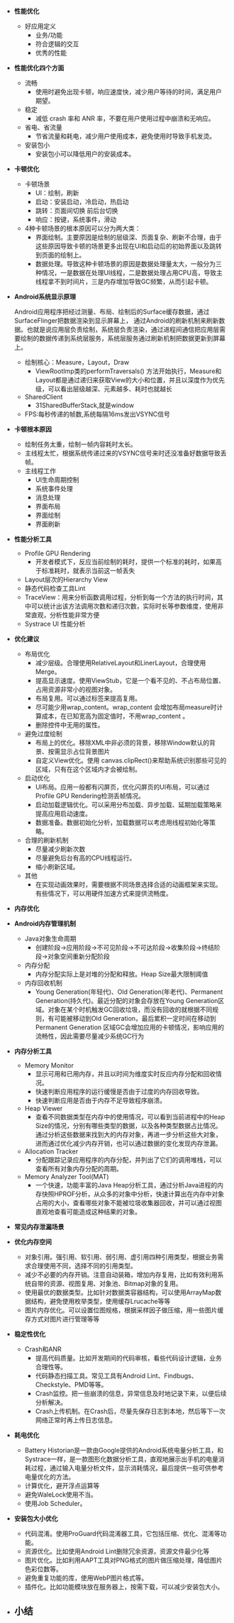 

- **性能优化**
  - 好应用定义
    - 业务/功能
    - 符合逻辑的交互
    - 优秀的性能
- **性能优化四个方面**
  - 流畅
    - 使用时避免出现卡顿，响应速度快，减少用户等待的时间，满足用户期望。
  - 稳定
    - 减低 crash 率和 ANR 率，不要在用户使用过程中崩溃和无响应。
  - 省电、省流量
    - 节省流量和耗电，减少用户使用成本，避免使用时导致手机发烫。
  - 安装包小
    - 安装包小可以降低用户的安装成本。

- **卡顿优化**

  - 卡顿场景
    - UI：绘制，刷新
    - 启动：安装启动，冷启动，热启动
    - 跳转：页面间切换 前后台切换
    - 响应：按键，系统事件，滑动
  - 4种卡顿场景的根本原因可以分为两大类：
    - 界面绘制。主要原因是绘制的层级深、页面复杂、刷新不合理，由于这些原因导致卡顿的场景更多出现在UI和启动后的初始界面以及跳转到页面的绘制上。
    - 数据处理。导致这种卡顿场景的原因是数据处理量太大，一般分为三种情况，一是数据在处理UI线程，二是数据处理占用CPU高，导致主线程拿不到时间片，三是内存增加导致GC频繁，从而引起卡顿。

- **Android系统显示原理**

  Android应用程序把经过测量、布局、绘制后的Surface缓存数据，通过SurfaceFlinger把数据渲染到显示屏幕上， 通过Android的刷新机制来刷新数据。也就是说应用层负责绘制，系统层负责渲染，通过进程间通信把应用层需要绘制的数据传递到系统层服务，系统层服务通过刷新机制把数据更新到屏幕上。

  - 绘制核心：Measure，Layout，Draw
    - ViewRootImp类的performTraversals() 方法开始执行，Measure和Layout都是通过递归来获取View的大小和位置，并且以深度作为优先级，可以看出层级越深、元素越多、耗时也就越长
  - SharedClient
    - 31SharedBufferStack,就是window
  - FPS:每秒传递的帧数,系统每隔16ms发出VSYNC信号

- **卡顿根本原因**

  - 绘制任务太重，绘制一帧内容耗时太长。
  - 主线程太忙，根据系统传递过来的VSYNC信号来时还没准备好数据导致丢帧。
  - 主线程工作
    - UI生命周期控制
    - 系统事件处理
    - 消息处理
    - 界面布局
    - 界面绘制
    - 界面刷新

- **性能分析工具**

  - Profile GPU Rendering
    - 开发者模式下，反应当前绘制的耗时，提供一个标准的耗时，如果高于标准耗时，就表示当前这一帧丢失
  - Layout层次的Hierarchy View
  - 静态代码检查工具Lint
  - TraceView：用来分析函数调用过程，分析到每一个方法的执行时间，其中可以统计出该方法调用次数和递归次数，实际时长等参数维度，使用非常直观，分析性能非常方便
  - Systrace UI 性能分析

- **优化建议**

  - 布局优化
    - 减少层级。合理使用RelativeLayout和LinerLayout，合理使用Merge。
    - 提高显示速度。使用ViewStub，它是一个看不见的、不占布局位置、占用资源非常小的视图对象。
    - 布局复用。可以通过标签来提高复用。
    - 尽可能少用wrap_content。wrap_content 会增加布局measure时计算成本，在已知宽高为固定值时，不用wrap_content 。
    - 删除控件中无用的属性。
  - 避免过度绘制
    - 布局上的优化。移除XML中非必须的背景，移除Window默认的背景、按需显示占位背景图片
    - 自定义View优化。使用 canvas.clipRect()来帮助系统识别那些可见的区域，只有在这个区域内才会被绘制。
  - 启动优化
    - UI布局。应用一般都有闪屏页，优化闪屏页的UI布局，可以通过Profile GPU Rendering检测丢帧情况。
    - 启动加载逻辑优化。可以采用分布加载、异步加载、延期加载策略来提高应用启动速度。
    - 数据准备。数据初始化分析，加载数据可以考虑用线程初始化等策略。
  - 合理的刷新机制
    - 尽量减少刷新次数
    - 尽量避免后台有高的CPU线程运行。
    - 缩小刷新区域。
  - 其他
    - 在实现动画效果时，需要根据不同场景选择合适的动画框架来实现。有些情况下，可以用硬件加速方式来提供流畅度。

- **内存优化**
- **Android内存管理机制**
  - Java对象生命周期
    - 创建阶段->应用阶段->不可见阶段->不可达阶段->收集阶段->终结阶段->对象空间重新分配阶段
  - 内存分配
    - 内存分配实际上是对堆的分配和释放。Heap Size最大限制阈值
  - 内存回收机制
    - Young Generation(年轻代)、Old Generation(年老代)、Permanent Generation(持久代)。最近分配的对象会存放在Young Generation区域。对象在某个时机触发GC回收垃圾，而没有回收的就根据不同规则，有可能被移动到Old Generation，最后累积一定时间在移动到Permanent Generation 区域GC会增加应用的卡顿情况，影响应用的流畅性，因此需要尽量减少系统GC行为
- **内存分析工具**
  - Memory Monitor
    - 显示可用和已用内存，并且以时间为维度实时反应内存分配和回收情况。
    - 快速判断应用程序的运行缓慢是否由于过度的内存回收导致。
    - 快速判断应用是否由于内存不足导致程序崩溃。
  - Heap Viewer
    - 查看不同数据类型在内存中的使用情况，可以看到当前进程中的Heap Size的情况，分别有哪些类型的数据，以及各种类型数据占比情况。通过分析这些数据来找到大的内存对象，再进一步分析这些大对象，进而通过优化减少内存开销，也可以通过数据的变化发现内存泄漏。
  - Allocation Tracker 
    - 分配跟踪记录应用程序的内存分配，并列出了它们的调用堆栈，可以查看所有对象内存分配的周期。
  - Memory Analyzer Tool(MAT)
    - 一个快速，功能丰富的Java Heap分析工具，通过分析Java进程的内存快照HPROF分析，从众多的对象中分析，快速计算出在内存中对象占用的大小，查看哪些对象不能被垃圾收集器回收，并可以通过视图直观地查看可能造成这种结果的对象。

- **常见内存泄漏场景**
- **优化内存空间**
  - 对象引用。强引用、软引用、弱引用、虚引用四种引用类型，根据业务需求合理使用不同，选择不同的引用类型。
  - 减少不必要的内存开销。注意自动装箱，增加内存复用，比如有效利用系统自带的资源、视图复用、对象池、Bitmap对象的复用。
  - 使用最优的数据类型。比如针对数据类容器结构，可以使用ArrayMap数据结构，避免使用枚举类型，使用缓存Lrucache等等
  - 图片内存优化。可以设置位图规格，根据采样因子做压缩，用一些图片缓存方式对图片进行管理等等
- **稳定性优化**
  - Crash和ANR
    - 提高代码质量。比如开发期间的代码审核，看些代码设计逻辑，业务合理性等。
    - 代码静态扫描工具。常见工具有Android Lint、Findbugs、Checkstyle、PMD等等。
    - Crash监控。把一些崩溃的信息，异常信息及时地记录下来，以便后续分析解决。
    - Crash上传机制。在Crash后，尽量先保存日志到本地，然后等下一次网络正常时再上传日志信息。

- **耗电优化**
  - Battery Historian是一款由Google提供的Android系统电量分析工具，和Systrace一样，是一款图形化数据分析工具，直观地展示出手机的电量消耗过程，通过输入电量分析文件，显示消耗情况，最后提供一些可供参考电量优化的方法。
  - 计算优化，避开浮点运算等
  - 避免WaleLock使用不当。
  - 使用Job Scheduler。
- **安装包大小优化**
  - 代码混淆。使用ProGuard代码混淆器工具，它包括压缩、优化、混淆等功能。
  - 资源优化。比如使用Android Lint删除冗余资源，资源文件最少化等
  - 图片优化。比如利用AAPT工具对PNG格式的图片做压缩处理，降低图片色彩位数等。
  - 避免重复功能的库，使用WebP图片格式等。
  - 插件化。比如功能模块放在服务器上，按需下载，可以减少安装包大小。
- 小结
  - 

